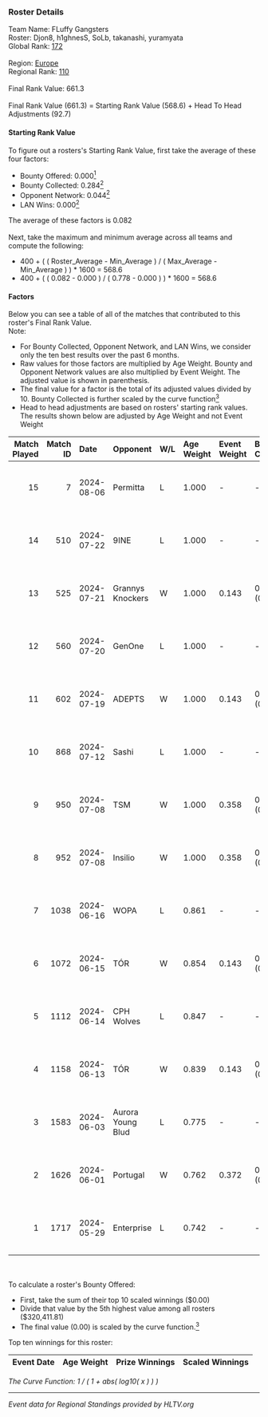 ### Roster Details<br />
Team Name: FLuffy Gangsters<br />
Roster: Djon8, h1ghnesS, SoLb, takanashi, yuramyata<br />
Global Rank: [172](../standings_global.md)<br />
<br />
Region: [Europe]( ../standings_europe.md)<br />
Regional Rank: [110]( ../standings_europe.md)<br />
<br />
Final Rank Value:  661.3<br />
<br />
Final Rank Value (661.3) = Starting Rank Value (568.6) + Head To Head Adjustments (92.7)<br />

#### Starting Rank Value<br />
To figure out a rosters's Starting Rank Value, first take the average of these four factors:<br />
- Bounty Offered: 0.000[<sup>1</sup>](#table2)
- Bounty Collected: 0.284[<sup>2</sup>](#table1)
- Opponent Network: 0.044[<sup>2</sup>](#table1)
- LAN Wins: 0.000[<sup>2</sup>](#table1)

The average of these factors is 0.082<br />
<br />
Next, take the maximum and minimum average across all teams and compute the following:<br />
- 400 + ( ( Roster_Average - Min_Average ) / ( Max_Average - Min_Average ) ) * 1600 = 568.6
- 400 + ( ( 0.082 - 0.000 ) / ( 0.778 - 0.000 ) ) * 1600 = 568.6


#### Factors<br />
Below you can see a table of all of the matches that contributed to this roster's Final Rank Value.<br />
Note:<br />

- For Bounty Collected, Opponent Network, and LAN Wins, we consider only the ten best results over the past 6 months.
- Raw values for those factors are multiplied by Age Weight. Bounty and Opponent Network values are also multiplied by Event Weight. The adjusted value is shown in parenthesis.
- The final value for a factor is the total of its adjusted values divided by 10. Bounty Collected is further scaled by the curve function[<sup>3</sup>](#curveFunction)
- Head to head adjustments are based on rosters' starting rank values. The results shown below are adjusted by Age Weight and not Event Weight
<span id="table1"></span><br />


| Match Played | Match ID | Date       | Opponent          | W/L | Age Weight | Event Weight | Bounty Collected | Opponent Network | LAN Wins  | H2H Adj. | Roster                                      |
| -: | -: | :- | :- | :- | :- | :- | :- | :- | :- | -: | :- |
|           15 |        7 | 2024-08-06 | Permitta          | L   | 1.000      | -            | -                | -                | -         |    -4.61 | Djon8, h1ghnesS, SoLb, takanashi, yuramyata |
|           14 |      510 | 2024-07-22 | 9INE              | L   | 1.000      | -            | -                | -                | -         |    -5.12 | Djon8, h1ghnesS, SoLb, takanashi, yuramyata |
|           13 |      525 | 2024-07-21 | Grannys Knockers  | W   | 1.000      | 0.143        | 0.004 (0.001)    | 0.125 (0.018)    | 0 (0.000) |    20.63 | Djon8, h1ghnesS, SoLb, takanashi, yuramyata |
|           12 |      560 | 2024-07-20 | GenOne            | L   | 1.000      | -            | -                | -                | -         |   -21.54 | Djon8, h1ghnesS, SoLb, takanashi, yuramyata |
|           11 |      602 | 2024-07-19 | ADEPTS            | W   | 1.000      | 0.143        | 0.002 (0.000)    | 0.026 (0.004)    | 0 (0.000) |    14.55 | Djon8, h1ghnesS, SoLb, takanashi, yuramyata |
|           10 |      868 | 2024-07-12 | Sashi             | L   | 1.000      | -            | -                | -                | -         |    -1.45 | Djon8, h1ghnesS, SoLb, takanashi, yuramyata |
|            9 |      950 | 2024-07-08 | TSM               | W   | 1.000      | 0.358        | 0.040 (0.014)    | 0.461 (0.165)    | 0 (0.000) |    27.57 | Djon8, h1ghnesS, SoLb, takanashi, yuramyata |
|            8 |      952 | 2024-07-08 | Insilio           | W   | 1.000      | 0.358        | 0.023 (0.008)    | 0.539 (0.193)    | 0 (0.000) |    27.85 | Djon8, h1ghnesS, SoLb, takanashi, yuramyata |
|            7 |     1038 | 2024-06-16 | WOPA              | L   | 0.861      | -            | -                | -                | -         |   -12.84 | Djon8, h1ghnesS, SoLb, takanashi, yuramyata |
|            6 |     1072 | 2024-06-15 | TÓR               | W   | 0.854      | 0.143        | 0.024 (0.003)    | 0.112 (0.014)    | 0 (0.000) |    22.48 | Djon8, h1ghnesS, SoLb, takanashi, yuramyata |
|            5 |     1112 | 2024-06-14 | CPH Wolves        | L   | 0.847      | -            | -                | -                | -         |    -6.47 | Djon8, h1ghnesS, SoLb, takanashi, yuramyata |
|            4 |     1158 | 2024-06-13 | TÓR               | W   | 0.839      | 0.143        | 0.024 (0.003)    | 0.112 (0.013)    | 0 (0.000) |    22.77 | Djon8, h1ghnesS, SoLb, takanashi, yuramyata |
|            3 |     1583 | 2024-06-03 | Aurora Young Blud | L   | 0.775      | -            | -                | -                | -         |    -3.58 | Djon8, h1ghnesS, SoLb, takanashi, yuramyata |
|            2 |     1626 | 2024-06-01 | Portugal          | W   | 0.762      | 0.372        | 0.003 (0.001)    | 0.115 (0.033)    | 0 (0.000) |    15.32 | Djon8, h1ghnesS, SoLb, takanashi, yuramyata |
|            1 |     1717 | 2024-05-29 | Enterprise        | L   | 0.742      | -            | -                | -                | -         |    -2.82 | Djon8, h1ghnesS, SoLb, takanashi, yuramyata |

<br />
<span id="table2"></span><br />
To calculate a roster's Bounty Offered:<br />

- First, take the sum of their top 10 scaled winnings ($0.00)
- Divide that value by the 5th highest value among all rosters ($320,411.81)
- The final value (0.00) is scaled by the curve function.[<sup>3</sup>](#curveFunction)

Top ten winnings for this roster:<br />

| Event Date | Age Weight | Prize Winnings | Scaled Winnings |
| :- | -: | :- | :- |


<span id="curveFunction"></span>_The Curve Function: 1 / ( 1 + abs( log10( x ) ) )_<br />

---
_Event data for Regional Standings provided by HLTV.org_<br />
